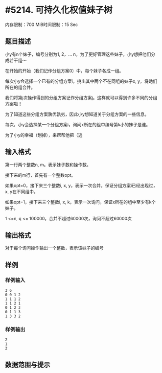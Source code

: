 # #5214. 可持久化权值妹子树

内存限制：700 MiB时间限制：15 Sec

## 题目描述

小y有n个妹子，编号分别为1, 2，... n。为了更好管理这些妹子，小y想把他们分成若干组～

在开始的开始（我们记作分组方案0）中，每个妹子各成一组。

每次小y会选择一个已有的分组方案i，挑出其中两个不在同组的妹子x, y，将她们所在的组合并。

我们将第j次操作得到的分组方案记作分组方案j。这样就可以得到许多不同的分组方案啦！

为了知道这些分组方案孰优孰劣，因此小y想知道关于分组方案的一些信息。

每次，小y会选择某一个分组方案i，询问x所在的组中编号第k小的妹子是谁。

为了小y的幸福（划掉），来帮帮他把（逃

## 输入格式

第一行两个整数n, m。表示妹子数和操作数。

接下来的m行，首先有一个整数opt。

如果opt=0，接下来三个整数i, x, y，表示一次合并。保证分组方案i已经出现过，x, y在不同组中。

如果opt=1，接下来三个整数i, x, k，表示一次询问。保证x所在的组中至少有k个妹子。

1 <=n, q <= 100000，合并不超过60000次，询问不超过60000次

## 输出格式

对于每个询问操作输出一个整数，表示该妹子的编号

## 样例

### 样例输入

    
    3 6
    0 0 1 2
    1 1 1 2
    1 1 2 1
    0 1 2 3
    0 1 1 3
    1 3 3 2
    

### 样例输出

    
    2
    1
    2
    

## 数据范围与提示
